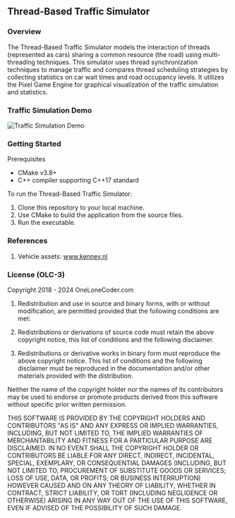## Thread-Based Traffic Simulator

### Overview
<p>The Thread-Based Traffic Simulator models the interaction of threads (represented as cars) sharing a common resource (the road) using multi-threading techniques. This simulator uses thread synchronization techniques to manage traffic and compares thread scheduling strategies by collecting statistics on
car wait times and road occupancy levels. It utilizes the Pixel Game Engine for graphical visualization of the traffic simulation and statistics.<p>

### Traffic Simulation Demo
![Traffic Simulation Demo](source/assets/traffic_demo.gif)

### Getting Started
Prerequisites
* CMake v3.8+
* C++ compiler supporting C++17 standard

To run the Thread-Based Traffic Simulator:
1. Clone this repository to your local machine.
2. Use CMake to build the application from the source files.
3. Run the executable.

### References
1. Vehicle assets: www.kenney.nl

### License (OLC-3)
Copyright 2018 - 2024 OneLoneCoder.com

1. Redistribution and use in source and binary forms, with or without modification, are permitted provided that the following conditions are met:

2. Redistributions or derivations of source code must retain the above copyright notice, this list of conditions and the following disclaimer.

3. Redistributions or derivative works in binary form must reproduce the above copyright notice. This list of conditions and the following disclaimer must be reproduced in the documentation and/or other materials provided with the distribution.

Neither the name of the copyright holder nor the names of its contributors may be used to endorse or promote products derived from this software without specific prior written permission.

THIS SOFTWARE IS PROVIDED BY THE COPYRIGHT HOLDERS AND CONTRIBUTORS "AS IS" AND ANY EXPRESS OR IMPLIED WARRANTIES, INCLUDING, BUT NOT LIMITED TO, THE IMPLIED WARRANTIES OF MERCHANTABILITY AND FITNESS FOR A PARTICULAR PURPOSE ARE DISCLAIMED. IN NO EVENT SHALL THE COPYRIGHT HOLDER OR CONTRIBUTORS BE LIABLE FOR ANY DIRECT, INDIRECT, INCIDENTAL, SPECIAL, EXEMPLARY, OR CONSEQUENTIAL DAMAGES (INCLUDING, BUT NOT LIMITED TO, PROCUREMENT OF SUBSTITUTE GOODS OR SERVICES; LOSS OF USE, DATA, OR PROFITS; OR BUSINESS INTERRUPTION) HOWEVER CAUSED AND ON ANY THEORY OF LIABILITY, WHETHER IN CONTRACT, STRICT LIABILITY, OR TORT (INCLUDING NEGLIGENCE OR OTHERWISE) ARISING IN ANY WAY OUT OF THE USE OF THIS SOFTWARE, EVEN IF ADVISED OF THE POSSIBILITY OF SUCH DAMAGE.